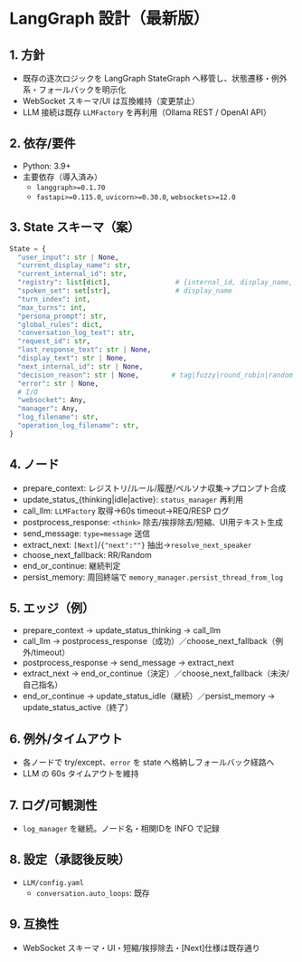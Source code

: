 # LangGraph 設計（最新版）

## 1. 方針
- 既存の逐次ロジックを LangGraph StateGraph へ移管し、状態遷移・例外系・フォールバックを明示化
- WebSocket スキーマ/UI は互換維持（変更禁止）
- LLM 接続は既存 `LLMFactory` を再利用（Ollama REST / OpenAI API）

## 2. 依存/要件
- Python: 3.9+
- 主要依存（導入済み）
  - `langgraph>=0.1.70`
  - `fastapi>=0.115.0`, `uvicorn>=0.30.0`, `websockets>=12.0`

## 3. State スキーマ（案）
```python
State = {
  "user_input": str | None,
  "current_display_name": str,
  "current_internal_id": str,
  "registry": list[dict],                # {internal_id, display_name, short_name}
  "spoken_set": set[str],                # display_name
  "turn_index": int,
  "max_turns": int,
  "persona_prompt": str,
  "global_rules": dict,
  "conversation_log_text": str,
  "request_id": str,
  "last_response_text": str | None,
  "display_text": str | None,
  "next_internal_id": str | None,
  "decision_reason": str | None,        # tag|fuzzy|round_robin|random|none
  "error": str | None,
  # I/O
  "websocket": Any,
  "manager": Any,
  "log_filename": str,
  "operation_log_filename": str,
}
```

## 4. ノード
- prepare_context: レジストリ/ルール/履歴/ペルソナ収集→プロンプト合成
- update_status_{thinking|idle|active}: `status_manager` 再利用
- call_llm: `LLMFactory` 取得→60s timeout→REQ/RESP ログ
- postprocess_response: `<think>` 除去/挨拶除去/短縮、UI用テキスト生成
- send_message: `type=message` 送信
- extract_next: `[Next]`/`{"next":""}` 抽出→`resolve_next_speaker`
- choose_next_fallback: RR/Random
- end_or_continue: 継続判定
- persist_memory: 周回終端で `memory_manager.persist_thread_from_log`

## 5. エッジ（例）
- prepare_context → update_status_thinking → call_llm
- call_llm → postprocess_response（成功）／choose_next_fallback（例外/timeout）
- postprocess_response → send_message → extract_next
- extract_next → end_or_continue（決定）／choose_next_fallback（未決/自己指名）
- end_or_continue → update_status_idle（継続）／persist_memory → update_status_active（終了）

## 6. 例外/タイムアウト
- 各ノードで try/except、`error` を state へ格納しフォールバック経路へ
- LLM の 60s タイムアウトを維持

## 7. ログ/可観測性
- `log_manager` を継続。ノード名・相関IDを INFO で記録

## 8. 設定（承認後反映）
- `LLM/config.yaml`
  - `conversation.auto_loops`: 既存

## 9. 互換性
- WebSocket スキーマ・UI・短縮/挨拶除去・[Next]仕様は既存通り
  
